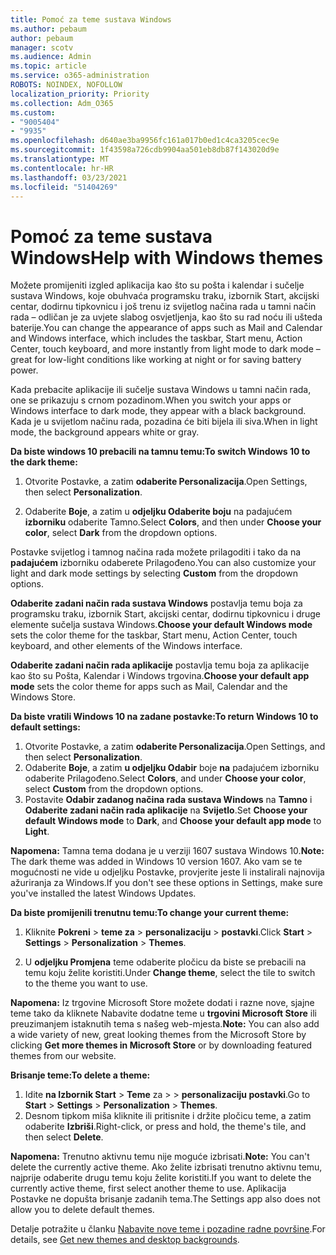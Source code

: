 ```yaml
---
title: Pomoć za teme sustava Windows
ms.author: pebaum
author: pebaum
manager: scotv
ms.audience: Admin
ms.topic: article
ms.service: o365-administration
ROBOTS: NOINDEX, NOFOLLOW
localization_priority: Priority
ms.collection: Adm_O365
ms.custom:
- "9005404"
- "9935"
ms.openlocfilehash: d640ae3ba9956fc161a017b0ed1c4ca3205cec9e
ms.sourcegitcommit: 1f43598a726cdb9904aa501eb8db87f143020d9e
ms.translationtype: MT
ms.contentlocale: hr-HR
ms.lasthandoff: 03/23/2021
ms.locfileid: "51404269"
---
```

# <a name="help-with-windows-themes"></a><span data-ttu-id="a73a4-102">Pomoć za teme sustava Windows</span><span class="sxs-lookup"><span data-stu-id="a73a4-102">Help with Windows themes</span></span>

<span data-ttu-id="a73a4-103">Možete promijeniti izgled aplikacija kao što su pošta i kalendar i sučelje sustava Windows, koje obuhvaća programsku traku, izbornik Start, akcijski centar, dodirnu tipkovnicu i još trenu iz svijetlog načina rada u tamni način rada – odličan je za uvjete slabog osvjetljenja, kao što su rad noću ili ušteda baterije.</span><span class="sxs-lookup"><span data-stu-id="a73a4-103">You can change the appearance of apps such as Mail and Calendar and Windows interface, which includes the taskbar, Start menu, Action Center, touch keyboard, and more instantly from light mode to dark mode – great for low-light conditions like working at night or for saving battery power.</span></span>  

<span data-ttu-id="a73a4-104">Kada prebacite aplikacije ili sučelje sustava Windows u tamni način rada, one se prikazuju s crnom pozadinom.</span><span class="sxs-lookup"><span data-stu-id="a73a4-104">When you switch your apps or Windows interface to dark mode, they appear with a black background.</span></span> <span data-ttu-id="a73a4-105">Kada je u svijetlom načinu rada, pozadina će biti bijela ili siva.</span><span class="sxs-lookup"><span data-stu-id="a73a4-105">When in light mode, the background appears white or gray.</span></span>
 
<span data-ttu-id="a73a4-106">**Da biste windows 10 prebacili na tamnu temu:**</span><span class="sxs-lookup"><span data-stu-id="a73a4-106">**To switch Windows 10 to the dark theme:**</span></span>

1. <span data-ttu-id="a73a4-107">Otvorite Postavke, a zatim **odaberite Personalizacija**.</span><span class="sxs-lookup"><span data-stu-id="a73a4-107">Open Settings, then select **Personalization**.</span></span>
  
1. <span data-ttu-id="a73a4-108">Odaberite **Boje**, a zatim u **odjeljku Odaberite boju** na padajućem **izborniku** odaberite Tamno.</span><span class="sxs-lookup"><span data-stu-id="a73a4-108">Select **Colors**, and then under **Choose your color**, select **Dark** from the dropdown options.</span></span>

<span data-ttu-id="a73a4-109">Postavke svijetlog i tamnog načina rada možete prilagoditi i tako da na **padajućem** izborniku odaberete Prilagođeno.</span><span class="sxs-lookup"><span data-stu-id="a73a4-109">You can also customize your light and dark mode settings by selecting **Custom** from the dropdown options.</span></span>

<span data-ttu-id="a73a4-110">**Odaberite zadani način rada sustava Windows** postavlja temu boja za programsku traku, izbornik Start, akcijski centar, dodirnu tipkovnicu i druge elemente sučelja sustava Windows.</span><span class="sxs-lookup"><span data-stu-id="a73a4-110">**Choose your default Windows mode** sets the color theme for the taskbar, Start menu, Action Center, touch keyboard, and other elements of the Windows interface.</span></span>  

<span data-ttu-id="a73a4-111">**Odaberite zadani način rada aplikacije** postavlja temu boja za aplikacije kao što su Pošta, Kalendar i Windows trgovina.</span><span class="sxs-lookup"><span data-stu-id="a73a4-111">**Choose your default app mode** sets the color theme for apps such as Mail, Calendar and the Windows Store.</span></span>
 
<span data-ttu-id="a73a4-112">**Da biste vratili Windows 10 na zadane postavke:**</span><span class="sxs-lookup"><span data-stu-id="a73a4-112">**To return Windows 10 to default settings:**</span></span>

1. <span data-ttu-id="a73a4-113">Otvorite Postavke, a zatim **odaberite Personalizacija**.</span><span class="sxs-lookup"><span data-stu-id="a73a4-113">Open Settings, and then select **Personalization**.</span></span>  
1. <span data-ttu-id="a73a4-114">Odaberite **Boje**, a zatim **u odjeljku Odabir** boje **na** padajućem izborniku odaberite Prilagođeno.</span><span class="sxs-lookup"><span data-stu-id="a73a4-114">Select **Colors**, and under **Choose your color**, select **Custom** from the dropdown options.</span></span>  
1. <span data-ttu-id="a73a4-115">Postavite **Odabir zadanog načina rada sustava Windows** na **Tamno** i **Odaberite zadani način rada aplikacije** na **Svijetlo**.</span><span class="sxs-lookup"><span data-stu-id="a73a4-115">Set **Choose your default Windows mode** to **Dark**, and **Choose your default app mode** to **Light**.</span></span>

<span data-ttu-id="a73a4-116">**Napomena:** Tamna tema dodana je u verziji 1607 sustava Windows 10.</span><span class="sxs-lookup"><span data-stu-id="a73a4-116">**Note:** The dark theme was added in Windows 10 version 1607.</span></span> <span data-ttu-id="a73a4-117">Ako vam se te mogućnosti ne vide u odjeljku Postavke, provjerite jeste li instalirali najnovija ažuriranja za Windows.</span><span class="sxs-lookup"><span data-stu-id="a73a4-117">If you don't see these options in Settings, make sure you've installed the latest Windows Updates.</span></span>

<span data-ttu-id="a73a4-118">**Da biste promijenili trenutnu temu:**</span><span class="sxs-lookup"><span data-stu-id="a73a4-118">**To change your current theme:**</span></span>

1. <span data-ttu-id="a73a4-119">Kliknite **Pokreni**  >  **teme za**  >  **personalizaciju**  >  **postavki**.</span><span class="sxs-lookup"><span data-stu-id="a73a4-119">Click **Start** > **Settings** > **Personalization** > **Themes**.</span></span>  

1. <span data-ttu-id="a73a4-120">U **odjeljku Promjena** teme odaberite pločicu da biste se prebacili na temu koju želite koristiti.</span><span class="sxs-lookup"><span data-stu-id="a73a4-120">Under **Change theme**, select the tile to switch to the theme you want to use.</span></span> 

<span data-ttu-id="a73a4-121">**Napomena:** Iz trgovine Microsoft Store možete dodati i razne nove, sjajne teme tako da kliknete Nabavite dodatne teme u **trgovini Microsoft Store** ili preuzimanjem istaknutih tema s našeg web-mjesta.</span><span class="sxs-lookup"><span data-stu-id="a73a4-121">**Note:** You can also add a wide variety of new, great looking themes from the Microsoft Store by clicking **Get more themes in Microsoft Store** or by downloading featured themes from our website.</span></span>

<span data-ttu-id="a73a4-122">**Brisanje teme:**</span><span class="sxs-lookup"><span data-stu-id="a73a4-122">**To delete a theme:**</span></span>

1. <span data-ttu-id="a73a4-123">Idite **na Izbornik Start**  >  **Teme** za  >    >  **personalizaciju postavki**.</span><span class="sxs-lookup"><span data-stu-id="a73a4-123">Go to **Start** > **Settings** > **Personalization** > **Themes**.</span></span> 
1. <span data-ttu-id="a73a4-124">Desnom tipkom miša kliknite ili pritisnite i držite pločicu teme, a zatim odaberite **Izbriši**.</span><span class="sxs-lookup"><span data-stu-id="a73a4-124">Right-click, or press and hold, the theme's tile, and then select **Delete**.</span></span> 

<span data-ttu-id="a73a4-125">**Napomena:** Trenutno aktivnu temu nije moguće izbrisati.</span><span class="sxs-lookup"><span data-stu-id="a73a4-125">**Note:** You can't delete the currently active theme.</span></span> <span data-ttu-id="a73a4-126">Ako želite izbrisati trenutno aktivnu temu, najprije odaberite drugu temu koju želite koristiti.</span><span class="sxs-lookup"><span data-stu-id="a73a4-126">If you want to delete the currently active theme, first select another theme to use.</span></span> <span data-ttu-id="a73a4-127">Aplikacija Postavke ne dopušta brisanje zadanih tema.</span><span class="sxs-lookup"><span data-stu-id="a73a4-127">The Settings app also does not allow you to delete default themes.</span></span>

<span data-ttu-id="a73a4-128">Detalje potražite u članku [Nabavite nove teme i pozadine radne površine](https://support.microsoft.com/windows/get-new-themes-and-desktop-backgrounds-09e3e0a6-02e3-5ecd-22a1-5d048e3cb0d3).</span><span class="sxs-lookup"><span data-stu-id="a73a4-128">For details, see [Get new themes and desktop backgrounds](https://support.microsoft.com/windows/get-new-themes-and-desktop-backgrounds-09e3e0a6-02e3-5ecd-22a1-5d048e3cb0d3).</span></span>
